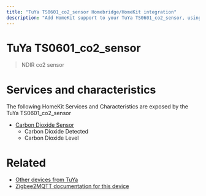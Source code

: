 ```yaml
---
title: "TuYa TS0601_co2_sensor Homebridge/HomeKit integration"
description: "Add HomeKit support to your TuYa TS0601_co2_sensor, using Homebridge, Zigbee2MQTT and homebridge-z2m."
---
```

<!---
This file has been GENERATED using src/docgen/docgen.ts
DO NOT EDIT THIS FILE MANUALLY!
-->
# TuYa TS0601_co2_sensor
> NDIR co2 sensor


# Services and characteristics
The following HomeKit Services and Characteristics are exposed by
the TuYa TS0601_co2_sensor

* [Carbon Dioxide Sensor](../../sensors.md)
  * Carbon Dioxide Detected
  * Carbon Dioxide Level


# Related
* [Other devices from TuYa](../index.md#tuya)
* [Zigbee2MQTT documentation for this device](https://www.zigbee2mqtt.io/devices/TS0601_co2_sensor.html)
